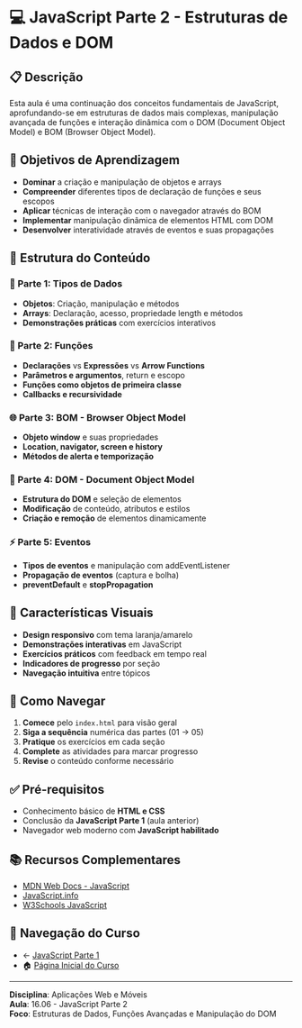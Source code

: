 # 💻 JavaScript Parte 2 - Estruturas de Dados e DOM

## 📋 Descrição
Esta aula é uma continuação dos conceitos fundamentais de JavaScript, aprofundando-se em estruturas de dados mais complexas, manipulação avançada de funções e interação dinâmica com o DOM (Document Object Model) e BOM (Browser Object Model).

## 🎯 Objetivos de Aprendizagem
- **Dominar** a criação e manipulação de objetos e arrays
- **Compreender** diferentes tipos de declaração de funções e seus escopos
- **Aplicar** técnicas de interação com o navegador através do BOM
- **Implementar** manipulação dinâmica de elementos HTML com DOM
- **Desenvolver** interatividade através de eventos e suas propagações

## 📂 Estrutura do Conteúdo

### 🔢 Parte 1: Tipos de Dados
- **Objetos**: Criação, manipulação e métodos
- **Arrays**: Declaração, acesso, propriedade length e métodos
- **Demonstrações práticas** com exercícios interativos

### 🔧 Parte 2: Funções
- **Declarações** vs **Expressões** vs **Arrow Functions**
- **Parâmetros e argumentos**, return e escopo
- **Funções como objetos de primeira classe**
- **Callbacks e recursividade**

### 🌐 Parte 3: BOM - Browser Object Model
- **Objeto window** e suas propriedades
- **Location, navigator, screen e history**
- **Métodos de alerta e temporização**

### 📄 Parte 4: DOM - Document Object Model
- **Estrutura do DOM** e seleção de elementos
- **Modificação** de conteúdo, atributos e estilos
- **Criação e remoção** de elementos dinamicamente

### ⚡ Parte 5: Eventos
- **Tipos de eventos** e manipulação com addEventListener
- **Propagação de eventos** (captura e bolha)
- **preventDefault** e **stopPropagation**

## 🎨 Características Visuais
- **Design responsivo** com tema laranja/amarelo
- **Demonstrações interativas** em JavaScript
- **Exercícios práticos** com feedback em tempo real
- **Indicadores de progresso** por seção
- **Navegação intuitiva** entre tópicos

## 🚀 Como Navegar
1. **Comece** pelo `index.html` para visão geral
2. **Siga a sequência** numérica das partes (01 → 05)
3. **Pratique** os exercícios em cada seção
4. **Complete** as atividades para marcar progresso
5. **Revise** o conteúdo conforme necessário

## ✅ Pré-requisitos
- Conhecimento básico de **HTML e CSS**
- Conclusão da **JavaScript Parte 1** (aula anterior)
- Navegador web moderno com **JavaScript habilitado**

## 📚 Recursos Complementares
- [MDN Web Docs - JavaScript](https://developer.mozilla.org/pt-BR/docs/Web/JavaScript)
- [JavaScript.info](https://javascript.info/)
- [W3Schools JavaScript](https://www.w3schools.com/js/)

## 🔗 Navegação do Curso
- ← [JavaScript Parte 1](../16_05-JAVASCRIPT_1/index.html)
- 🏠 [Página Inicial do Curso](../index.html)

---

**Disciplina**: Aplicações Web e Móveis  
**Aula**: 16.06 - JavaScript Parte 2  
**Foco**: Estruturas de Dados, Funções Avançadas e Manipulação do DOM 